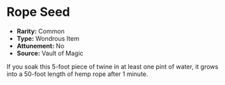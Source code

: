 # Rope Seed

- **Rarity:** Common
- **Type:** Wondrous Item
- **Attunement:** No
- **Source:** Vault of Magic

If you soak this 5-foot piece of twine in at least one pint of water, it grows into a 50-foot length of hemp rope after 1 minute.

